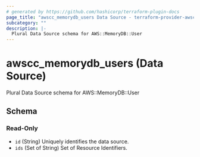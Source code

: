```yaml
---
# generated by https://github.com/hashicorp/terraform-plugin-docs
page_title: "awscc_memorydb_users Data Source - terraform-provider-awscc"
subcategory: ""
description: |-
  Plural Data Source schema for AWS::MemoryDB::User
---
```


# awscc_memorydb_users (Data Source)

Plural Data Source schema for AWS::MemoryDB::User



<!-- schema generated by tfplugindocs -->
## Schema

### Read-Only

- `id` (String) Uniquely identifies the data source.
- `ids` (Set of String) Set of Resource Identifiers.
